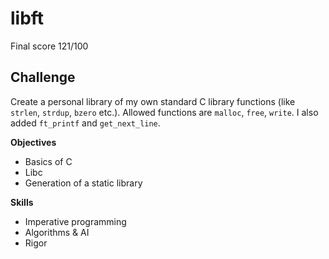 # libft

Final score 121/100

## Challenge

Create a personal library of my own standard C library functions (like `strlen`, `strdup`, `bzero` etc.).
Allowed functions are `malloc`, `free`, `write`. 
I also added `ft_printf` and `get_next_line`.

**Objectives**
* Basics of C 
* Libc 
* Generation of a static library 

**Skills**
* Imperative programming 
* Algorithms & AI 
* Rigor 

